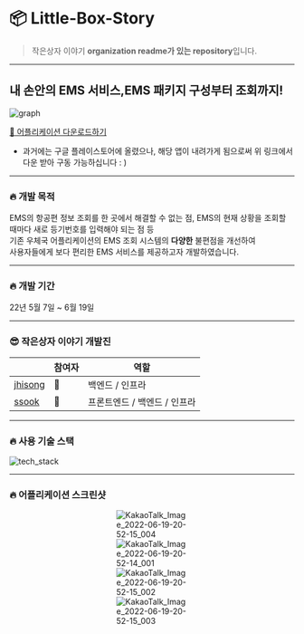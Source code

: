 # 📦 Little-Box-Story
> 작은상자 이야기 **organization readme가 있는 repository**입니다.    

---

## 내 손안의 EMS 서비스,EMS 패키지 구성부터 조회까지!

![graph](https://user-images.githubusercontent.com/60427387/174480309-f8f166fc-90e2-4841-a94b-bb992a97968f.png)

[👋 어플리케이션 다운로드하기 ](https://drive.google.com/file/d/1Mv3uc6TMU7ODSQwz11E88uVObE3RYjFW/view)           

* 과거에는 구글 플레이스토어에 올렸으나, 해당 앱이 내려가게 됨으로써 위 링크에서 다운 받아 구동 가능하십니다 : )
---
### 🔥 개발 목적

EMS의 항공편 정보 조회를 한 곳에서 해결할 수 없는 점, 
EMS의 현재 상황을 조회할 때마다 새로 등기번호를 입력해야 되는 점 등  
기존 우체국 어플리케이션의 EMS 조회 시스템의 **다양한** 불편점을 개선하여      
사용자들에게 보다 편리한 EMS 서비스를 제공하고자 개발하였습니다.    

---

### 🔥 개발 기간

22년 5월 7일 ~ 6월 19일

---

### 😎 작은상자 이야기 개발진

|     |참여자|역할|
|------|---|---|
|[jhisong](https://github.com/jhisong)|🐶| 백엔드 / 인프라|
|[ssook](https://github.com/ssook1222)|🌱|프론트엔드 / 백엔드 / 인프라|

---

### 🔥 사용 기술 스택

![tech_stack](https://user-images.githubusercontent.com/60427387/174480934-67f29ea0-f697-4abc-ae91-fc3bf16636e7.png)

---

### 🔥 어플리케이션 스크린샷

<div style="width: 25%; margin: auto">

![KakaoTalk_Image_2022-06-19-20-52-15_004](https://user-images.githubusercontent.com/60427387/174481022-8c2d7bd1-a84f-4609-97e7-6b2f5360e800.jpeg)
![KakaoTalk_Image_2022-06-19-20-52-14_001](https://user-images.githubusercontent.com/60427387/174481018-87e0d5b1-e597-4947-8900-4ad956fbf43c.jpeg)
![KakaoTalk_Image_2022-06-19-20-52-15_002](https://user-images.githubusercontent.com/60427387/174481020-7d26c253-c968-4f6b-89b2-118d453043df.jpeg)
![KakaoTalk_Image_2022-06-19-20-52-15_003](https://user-images.githubusercontent.com/60427387/174481021-18dc2bca-4388-405b-8539-d2a417612c5e.jpeg)

</div>
